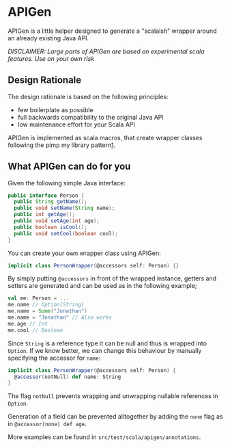 APIGen
======
APIGen is a little helper designed to generate a "scalaish" wrapper around an already
existing Java API.

*DISCLAIMER: Large parts of APIGen are based on experimental scala features. Use on your own risk*


Design Rationale
----------------
The design rationale is based on the following principles:

- few boilerplate as possible
- full backwards compatibility to the original Java API
- low maintenance effort for *your* Scala API

APIGen is implemented as scala macros, that create wrapper classes following the
pimp my library pattern[1].


What APIGen can do for you
--------------------------
Given the following simple Java interface:
~~~Java
public interface Person {
  public String getName();
  public void setName(String name);
  public int getAge();
  public void setAge(int age);
  public boolean isCool();
  public void setCool(boolean cool);
}
~~~

You can create your own wrapper class using APIGen:
~~~Scala
implicit class PersonWrapper(@accessors self: Person) {}
~~~

By simply putting `@accessors` in front of the wrapped instance, getters and setters
are generated and can be used as in the following example;
~~~Scala
val me: Person = ...
me.name // Option[String]
me.name = Some("Jonathan")
me.name = "Jonathan" // Also works
me.age // Int
me.cool // Boolean
~~~

Since `String` is a reference type it can be null and thus is wrapped into `Option`. If we
know better, we can change this behaviour by manually specifying the accessor for `name`:
~~~Scala
implicit class PersonWrapper(@accessors self: Person) {
  @accessor(notNull) def name: String
}
~~~

The flag `notNull` prevents wrapping and unwrapping nullable references in `Option`.

Generation of a field can be prevented alltogether by adding the `none` flag as in `@accessor(none) def age`.

More examples can be found in `src/test/scala/apigen/annotations`.

[1]: http://www.artima.com/weblogs/viewpost.jsp?thread=179766
